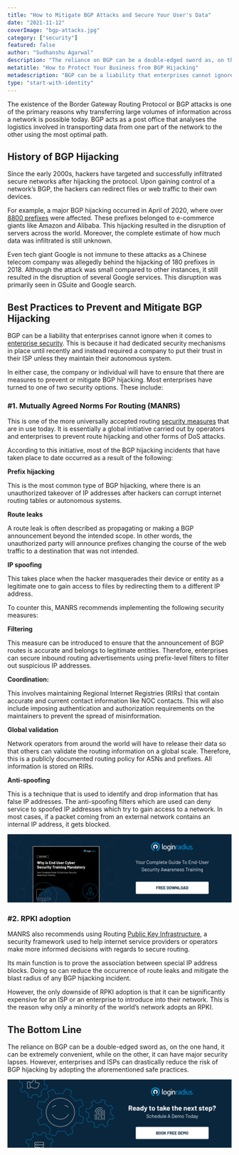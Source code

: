 ```yaml
---
title: "How to Mitigate BGP Attacks and Secure Your User's Data"
date: "2021-11-12"
coverImage: "bgp-attacks.jpg"
category: ["security"]
featured: false 
author: "Sudhanshu Agarwal"
description: "The reliance on BGP can be a double-edged sword as, on the one hand, it can be extremely convenient, while on the other, it can have major security lapses. However, enterprises can drastically reduce the risk by adopting the practices mentioned in the blog."
metatitle: "How to Protect Your Business from BGP Hijacking"
metadescription: "BGP can be a liability that enterprises cannot ignore. Learn how to protect your enterprise from BGP route hijacking."
type: "start-with-identity"
---
```


The existence of the Border Gateway Routing Protocol or BGP attacks is one of the primary reasons why transferring large volumes of information across a network is possible today. BGP acts as a post office that analyses the logistics involved in transporting data from one part of the network to the other using the most optimal path. 


## History of BGP Hijacking 

Since the early 2000s, hackers have targeted and successfully infiltrated secure networks after hijacking the protocol. Upon gaining control of a network’s BGP, the hackers can redirect files or web traffic to their own devices. 

For example, a major BGP hijacking occurred in April of 2020, where over [8800 prefixes](https://www.manrs.org/2020/04/not-just-another-bgp-hijack/) were affected. These prefixes belonged to e-commerce giants like Amazon and Alibaba. This hijacking resulted in the disruption of servers across the world. Moreover, the complete estimate of how much data was infiltrated is still unknown.  

Even tech giant Google is not immune to these attacks as a Chinese telecom company was allegedly behind the hijacking of 180 prefixes in 2018. Although the attack was small compared to other instances, it still resulted in the disruption of several Google services. This disruption was primarily seen in GSuite and Google search. 


## Best Practices to Prevent and Mitigate BGP Hijacking 

BGP can be a liability that enterprises cannot ignore when it comes to [enterprise security](https://www.loginradius.com/customer-security/). This is because it had dedicated security mechanisms in place until recently and instead required a company to put their trust in their ISP unless they maintain their autonomous system. 

In either case, the company or individual will have to ensure that there are measures to prevent or mitigate BGP hijacking. Most enterprises have turned to one of two security options. These include: 


### #1. Mutually Agreed Norms For Routing (MANRS) 

This is one of the more universally accepted routing [security measures](https://www.loginradius.com/blog/start-with-identity/maintaining-quality-data-security-practices/) that are in use today. It is essentially a global initiative carried out by operators and enterprises to prevent route hijacking and other forms of DoS attacks. 

According to this initiative, most of the BGP hijacking incidents that have taken place to date occurred as a result of the following: 

**Prefix hijacking**

This is the most common type of BGP hijacking, where there is an unauthorized takeover of IP addresses after hackers can corrupt internet routing tables or autonomous systems. 

**Route leaks**

A route leak is often described as propagating or making a BGP announcement beyond the intended scope. In other words, the unauthorized party will announce prefixes changing the course of the web traffic to a destination that was not intended. 

**IP spoofing**

This takes place when the hacker masquerades their device or entity as a legitimate one to gain access to files by redirecting them to a different IP address. 

 

To counter this, MANRS recommends implementing the following security measures: 

**Filtering**

This measure can be introduced to ensure that the announcement of BGP routes is accurate and belongs to legitimate entities. Therefore, enterprises can secure inbound routing advertisements using prefix-level filters to filter out suspicious IP addresses. 

**Coordination:**

This involves maintaining Regional Internet Registries (RIRs) that contain accurate and current contact information like NOC contacts. This will also include imposing authentication and authorization requirements on the maintainers to prevent the spread of misinformation. 

**Global validation**

Network operators from around the world will have to release their data so that others can validate the routing information on a global scale. Therefore, this is a publicly documented routing policy for ASNs and prefixes. All information is stored on RIRs. 

**Anti-spoofing**

This is a technique that is used to identify and drop information that has false IP addresses. The anti-spoofing filters which are used can deny service to spoofed IP addresses which try to gain access to a network. In most cases, if a packet coming from an external network contains an internal IP address, it gets blocked. 

[![enduser-cyber-wp](enduser-cyber-wp.png)](https://www.loginradius.com/resource/why-is-end-user-cyber-security-training-mandatory/)


### #2. RPKI adoption

MANRS also recommends using Routing [Public Key Infrastructure](https://www.loginradius.com/blog/start-with-identity/pki-future-secure-communications/), a security framework used to help internet service providers or operators make more informed decisions with regards to secure routing. 

Its main function is to prove the association between special IP address blocks. Doing so can reduce the occurrence of route leaks and mitigate the blast radius of any BGP hijacking incident.

However, the only downside of RPKI adoption is that it can be significantly expensive for an ISP or an enterprise to introduce into their network. This is the reason why only a minority of the world’s network adopts an RPKI. 


## The Bottom Line

The reliance on BGP can be a double-edged sword as, on the one hand, it can be extremely convenient, while on the other, it can have major security lapses. However, enterprises and ISPs can drastically reduce the risk of BGP hijacking by adopting the aforementioned safe practices. 


[![book-a-demo-loginradius](book-a-demo-loginradius.png)](https://www.loginradius.com/book-a-demo/)